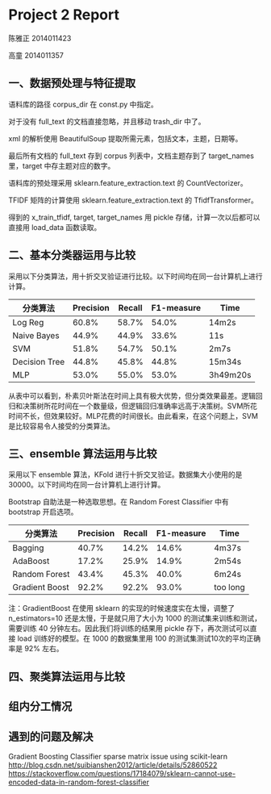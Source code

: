 # Project 2 Report

陈雅正	2014011423

高童 	2014011357

## 一、数据预处理与特征提取

语料库的路径 corpus_dir 在 const.py 中指定。

对于没有 full_text 的文档直接忽略，并且移动 trash_dir 中了。

xml 的解析使用 BeautifulSoup 提取所需元素，包括文本，主题，日期等。

最后所有文档的 full_text 存到 corpus 列表中，文档主题存到了 target_names 里，target 中存主题对应的数字。

语料库的预处理采用 sklearn.feature_extraction.text 的 CountVectorizer。

TFIDF 矩阵的计算使用 sklearn.feature_extraction.text 的 TfidfTransformer。

得到的 x_train_tfidf, target, target_names 用 pickle 存储，计算一次以后都可以直接用 load_data 函数读取。

## 二、基本分类器运用与比较

采用以下分类算法，用十折交叉验证进行比较。以下时间均在同一台计算机上进行计算。

| 分类算法          | Precision | Recall | F1-measure | Time     |
| ------------- | --------- | ------ | ---------- | -------- |
| Log Reg       | 60.8%     | 58.7%  | 54.0%      | 14m2s    |
| Naive Bayes   | 44.9%     | 44.9%  | 33.6%      | 11s      |
| SVM           | 51.8%     | 54.7%  | 50.1%      | 2m7s     |
| Decision Tree | 44.8%     | 45.8%  | 44.8%      | 15m34s   |
| MLP           | 53.0%     | 55.0%  | 53.0%      | 3h49m20s |

从表中可以看到，朴素贝叶斯法在时间上具有极大优势，但分类效果最差。逻辑回归和决策树所花时间在一个数量级，但逻辑回归准确率远高于决策树。SVM所花时间不长，但效果较好。MLP花费的时间很长。由此看来，在这个问题上，SVM是比较容易令人接受的分类算法。

## 三、ensemble 算法运用与比较

采用以下 ensemble 算法，KFold 进行十折交叉验证。数据集大小使用的是 30000。以下时间均在同一台计算机上进行计算。

Bootstrap 自助法是一种选取思想。在 Random Forest Classifier 中有 bootstrap 开启选项。

| 分类算法          | Precision | Recall | F1-measure | Time   |
| ------------- | --------- | ------ | ---------- | ------ |
| Bagging       | 40.7%     | 14.2%  | 14.6%      | 4m37s  |
| AdaBoost      | 17.2%     | 25.9%  | 14.9%      | 2m54s  |
| Random Forest | 43.4%     | 45.3%  | 40.0%      | 6m24s  |
| Gradient Boost| 92.2%     | 92.2%  | 93.0%      |too long|

注：GradientBoost 在使用 sklearn 的实现的时候速度实在太慢，调整了 n_estimators=10 还是太慢，于是就只用了大小为 1000 的测试集来训练和测试，需要训练 40 分钟左右。因此我们将训练的结果用 pickle 存下，再次测试可以直接 load 训练好的模型。在 1000 的数据集里用 100 的测试集测试10次的平均正确率是 92% 左右。

## 四、聚类算法运用与比较

## 组内分工情况

## 遇到的问题及解决

Gradient Boosting Classifier sparse matrix issue using scikit-learn
http://blog.csdn.net/suibianshen2012/article/details/52860522
https://stackoverflow.com/questions/17184079/sklearn-cannot-use-encoded-data-in-random-forest-classifier